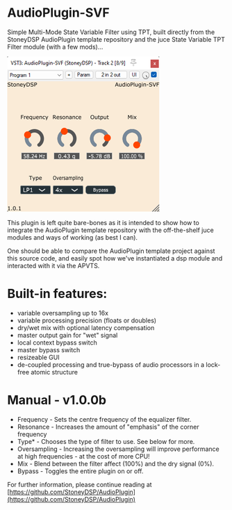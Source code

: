 # AudioPlugin-SVF
Simple Multi-Mode State Variable Filter using TPT, built directly from the StoneyDSP AudioPlugin template repository and the juce State Variable TPT Filter module (with a few mods)...

![Build-01-06-2022](https://raw.githubusercontent.com/StoneyDSP/AudioPlugin-SVF/main/Res/SVF-AutoGUI-1-0-1.png)

This plugin is left quite bare-bones as it is intended to show how to integrate the AudioPlugin template repository with the off-the-shelf juce modules and ways of working (as best I can).

One should be able to compare the AudioPlugin template project against this source code, and easily spot how we've instantiated a dsp module and interacted with it via the APVTS.

# Built-in features:
+ variable oversampling up to 16x
+ variable processing precision (floats or doubles)
+ dry/wet mix with optional latency compensation
+ master output gain for "wet" signal
+ local context bypass switch
+ master bypass switch
+ resizeable GUI
+ de-coupled processing and true-bypass of audio processors in a lock-free atomic structure

# Manual - v1.0.0b

+ Frequency - Sets the centre frequency of the equalizer filter.
+ Resonance - Increases the amount of "emphasis" of the corner frequency
+ Type* - Chooses the type of filter to use. See below for more.
+ Oversampling - Increasing the oversampling will improve performance at high frequencies - at the cost of more CPU!
+ Mix - Blend between the filter affect (100%) and the dry signal (0%).
+ Bypass - Toggles the entire plugin on or off.

For further information, please continue reading at [https://github.com/StoneyDSP/AudioPlugin](https://github.com/StoneyDSP/AudioPlugin)
